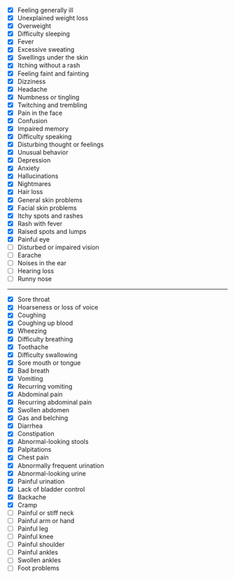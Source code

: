- [x] Feeling generally ill
- [x] Unexplained weight loss
- [x] Overweight
- [x] Difficulty sleeping
- [x] Fever
- [x] Excessive sweating
- [x] Swellings under the skin
- [x] Itching without a rash
- [x] Feeling faint and fainting
- [x] Dizziness
- [x] Headache
- [x] Numbness or tingling
- [x] Twitching and trembling
- [x] Pain in the face
- [x] Confusion
- [x] Impaired memory
- [x] Difficulty speaking
- [x] Disturbing thought or feelings
- [x] Unusual behavior
- [x] Depression
- [x] Anxiety
- [x] Hallucinations
- [x] Nightmares
- [x] Hair loss
- [x] General skin problems
- [x] Facial skin problems
- [x] Itchy spots and rashes
- [x] Rash with fever
- [x] Raised spots and lumps
- [x] Painful eye
- [ ] Disturbed or impaired vision
- [ ] Earache
- [ ] Noises in the ear
- [ ] Hearing loss
- [ ] Runny nose

---

- [x] Sore throat
- [x] Hoarseness or loss of voice
- [x] Coughing
- [x] Coughing up blood
- [x] Wheezing
- [x] Difficulty breathing
- [x] Toothache
- [x] Difficulty swallowing
- [x] Sore mouth or tongue
- [x] Bad breath
- [x] Vomiting
- [x] Recurring vomiting
- [x] Abdominal pain
- [x] Recurring abdominal pain
- [x] Swollen abdomen
- [x] Gas and belching
- [x] Diarrhea
- [x] Constipation
- [x] Abnormal-looking stools
- [x] Palpitations
- [x] Chest pain
- [x] Abnormally frequent urination
- [x] Abnormal-looking urine
- [x] Painful urination
- [x] Lack of bladder control
- [x] Backache
- [x] Cramp
- [ ] Painful or stiff neck
- [ ] Painful arm or hand
- [ ] Painful leg
- [ ] Painful knee
- [ ] Painful shoulder
- [ ] Painful ankles
- [ ] Swollen ankles
- [ ] Foot problems
